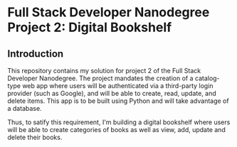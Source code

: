 # Full Stack Developer Nanodegree Project 2: Digital Bookshelf

## Introduction

This repository contains my solution for project 2 of the Full Stack Developer Nanodegree. The project mandates the creation of a catalog-type web app where users will be authenticated via a third-party login provider (such as Google), and will be able to create, read, update, and delete items. This app is to be built using Python and will take advantage of a database.

Thus, to satify this requirement, I'm building a digital bookshelf where users will be able to create categories of books as well as view, add, update and delete their books.
